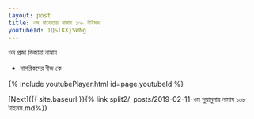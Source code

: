```yaml
---
layout: post
title: ওম মাহেয্যায় নামায ১০৮ টাইমস
youtubeId: 1QSlKXjSWNg
---
```

 
 
 ওম প্রজা ভিজায়া নামায  
 
 -  নাগরিকদের বীজ কে 
 
  
 
  
 
 
 
 
 
 


{% include youtubePlayer.html id=page.youtubeId %}
 
[Next]({{ site.baseurl }}{% link  split2/_posts/2019-02-11-ওম সুয়ামুনায় নামায ১০৮ টাইমস.md%})
 
